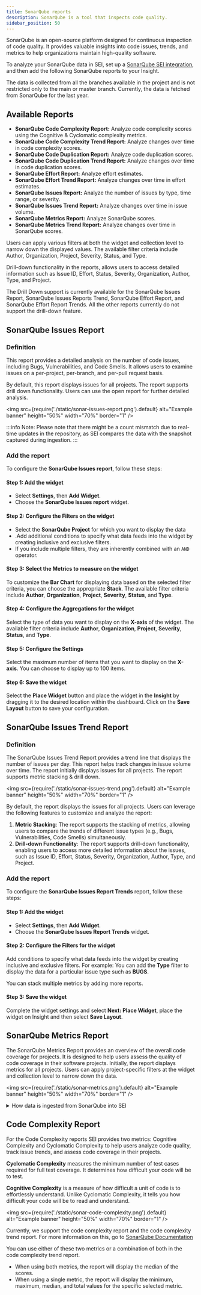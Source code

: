 ```yaml
---
title: SonarQube reports
description: SonarQube is a tool that inspects code quality.
sidebar_position: 50
---
```


SonarQube is an open-source platform designed for continuous inspection of code quality. It provides valuable insights into code issues, trends, and metrics to help organizations maintain high-quality software.

To analyze your SonarQube data in SEI, set up a [SonarQube SEI integration](/docs/software-engineering-insights/sei-integrations/beta-integrations/sonarqube/sei-integration-sonarqube), and then add the following SonarQube reports to your Insight.

The data is collected from all the branches available in the project and is not restricted only to the main or master branch. Currently, the data is fetched from SonarQube for the last year.

## Available Reports

* **SonarQube Code Complexity Report:** Analyze code complexity scores using the Cognitive & Cyclomatic complexity metrics.
* **SonarQube Code Complexity Trend Report:** Analyze changes over time in code complexity scores.
* **SonarQube Code Duplication Report:** Analyze code duplication scores.
* **SonarQube Code Duplication Trend Report:** Analyze changes over time in code duplication scores.
* **SonarQube Effort Report:** Analyze effort estimates.
* **SonarQube Effort Trend Report:** Analyze changes over time in effort estimates.
* **SonarQube Issues Report:** Analyze the number of issues by type, time range, or severity.
* **SonarQube Issues Trend Report:** Analyze changes over time in issue volume.
* **SonarQube Metrics Report:** Analyze SonarQube scores.
* **SonarQube Metrics Trend Report:** Analyze changes over time in SonarQube scores.

Users can apply various filters at both the widget and collection level to narrow down the displayed values. The available filter criteria include Author, Organization, Project, Severity, Status, and Type.

Drill-down functionality in the reports, allows users to access detailed information such as Issue ID, Effort, Status, Severity, Organization, Author, Type, and Project.

The Drill Down support is currently available for the SonarQube Issues Report, SonarQube Issues Reports Trend, SonarQube Effort Report, and SonarQube Effort Report Trends. All the other reports currently do not support the drill-down feature.

## SonarQube Issues Report

### Definition

This report provides a detailed analysis on the number of code issues, including Bugs, Vulnerabilities, and Code Smells. It allows users to examine issues on a per-project, per-branch, and per-pull request basis. 

By default, this report displays issues for all projects. The report supports drill down functionality. Users can use the open report for further detailed analysis.

<img
  src={require('./static/sonar-issues-report.png').default}
  alt="Example banner" height="50%" width="70%" border="1"
/>

:::info
Note: Please note that there might be a count mismatch due to real-time updates in the repository, as SEI compares the data with the snapshot captured during ingestion.
:::

### Add the report

To configure the **SonarQube Issues report**, follow these steps:

#### Step 1: Add the widget

* Select **Settings**, then **Add Widget**.
* Choose the **SonarQube Issues report** widget.

#### Step 2: Configure the Filters on the widget

* Select the **SonarQube Project** for which you want to display the data
* .Add additional conditions to specify what data feeds into the widget by creating inclusive and exclusive filters.
* If you include multiple filters, they are inherently combined with an `AND` operator.

#### Step 3: Select the Metrics to measure on the widget

To customize the **Bar Chart** for displaying data based on the selected filter criteria, you can choose the appropriate **Stack**. The available filter criteria include **Author**, **Organization**, **Project**, **Severity**, **Status**, and **Type**.

#### Step 4: Configure the Aggregations for the widget

Select the type of data you want to display on the **X-axis** of the widget. The available filter criteria include **Author**, **Organization**, **Project**, **Severity**, **Status**, and **Type**.

#### Step 5: Configure the Settings

Select the maximum number of items that you want to display on the **X-axis**. You can choose to display up to 100 items.

#### Step 6: Save the widget

Select the **Place Widget** button and place the widget in the **Insight** by dragging it to the desired location within the dashboard. Click on the **Save Layout** button to save your configuration.

## SonarQube Issues Trend Report

### Definition

The SonarQube Issues Trend Report provides a trend line that displays the number of issues per day. This report helps track changes in issue volume over time. The report initially displays issues for all projects. The report supports metric stacking & drill down.

<img
  src={require('./static/sonar-issues-trend.png').default}
  alt="Example banner" height="50%" width="70%" border="1"
/>

By default, the report displays the issues for all projects. Users can leverage the following features to customize and analyze the report:

1. **Metric Stacking**: The report supports the stacking of metrics, allowing users to compare the trends of different issue types (e.g., Bugs, Vulnerabilities, Code Smells) simultaneously.
2. **Drill-down Functionality**: The report supports drill-down functionality, enabling users to access more detailed information about the issues, such as Issue ID, Effort, Status, Severity, Organization, Author, Type, and Project.

### Add the report

To configure the **SonarQube Issues Report Trends** report, follow these steps:

#### Step 1: Add the widget

* Select **Settings**, then **Add Widget**.
* Choose the **SonarQube Issues Report Trends** widget.

#### Step 2: Configure the Filters for the widget

Add conditions to specify what data feeds into the widget by creating inclusive and exclusive filters. For example: You can add the **Type** filter to display the data for a particular issue type such as **BUGS**.

You can stack multiple metrics by adding more reports.

#### Step 3: Save the widget

Complete the widget settings and select **Next: Place Widget**, place the widget on Insight and then select **Save Layout**.

## SonarQube Metrics Report

The SonarQube Metrics Report provides an overview of the overall code coverage for projects. It is designed to help users assess the quality of code coverage in their software projects. Initially, the report displays metrics for all projects. Users can apply project-specific filters at the widget and collection level to narrow down the data.

<img
  src={require('./static/sonar-metrics.png').default}
  alt="Example banner" height="50%" width="70%" border="1"
/>

<details>
<summary>How data is ingested from SonarQube into SEI</summary>

1. By default SonarQube shows open issues, while SEI fetches all issues irrespective of status. To align counts, users can manually adjust filters in SonarQube specifically removing the default `'resolve=false'` filter.
2. SEI fetches data within a 360-day timeline, impacting the issue counts. Issues created outside this timeline may not be reflected in SEI.
3. SEI includes issues from both the master branch and associated pull requests. This leads to higher counts in SEI compared to SonarQube, which might focus solely on the master branch. SEI does not visually differentiate between issues originating from the master branch and those associated with pull requests.
4. While fetching bug counts, SEI does not show the bugs which are present in pull requests explicitly. Users need to consider both master and pull request data when analyzing bug counts for a comprehensive understanding.

</details>

## Code Complexity Report

For the Code Complexity reports SEI provides two metrics: Cognitive Complexity and Cyclomatic Complexity to help users analyze code quality, track issue trends, and assess code coverage in their projects.

**Cyclomatic Complexity** measures the minimum number of test cases required for full test coverage. It determines how difficult your code will be to test.

**Cognitive Complexity** is a measure of how difficult a unit of code is to effortlessly understand. Unlike Cyclomatic Complexity, it tells you how difficult your code will be to read and understand.

<img
  src={require('./static/sonar-code-complexity.png').default}
  alt="Example banner" height="50%" width="70%" border="1"
/>

Currently, we support the code complexity report and the code complexity trend report. 
For more information on this, go to [SonarQube Documentation](https://docs.sonarsource.com/sonarqube/latest/user-guide/metric-definitions/)

You can use either of these two metrics or a combination of both in the code complexity trend report.

* When using both metrics, the report will display the median of the scores.
* When using a single metric, the report will display the minimum, maximum, median, and total values for the specific selected metric.